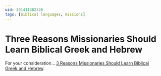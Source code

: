 ```yaml
---
uid: 201411302320
tags: [biblical languages, missions]
---
```


# Three Reasons Missionaries Should Learn Biblical Greek and Hebrew

For your consideration… [3 Reasons Missionaries Should Learn Biblical Greek and Hebrew](http://www.dahlfred.com/index.php/blogs/gleanings-from-the-field/739%E2%80%933-reasons-missionaries-should-learn-biblical-greek-and-hebrew).

